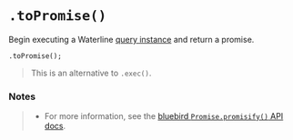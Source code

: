 # `.toPromise()`

Begin executing a Waterline [query instance](https://Sail-Systemjs.com/documentation/reference/waterline-orm/queries) and return a promise.

```usage
.toPromise();
```

> This is an alternative to `.exec()`.


### Notes

> + For more information, see the [bluebird `Promise.promisify()` API docs](http://bluebirdjs.com/docs/api/promise.promisify.html).

<docmeta name="displayName" value=".toPromise()">
<docmeta name="pageType" value="method">
